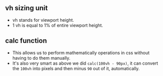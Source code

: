 ## vh sizing unit
- vh stands for viewport height.
- 1 vh is equal to 1% of entire viewport height.

## calc function
- This allows us to perform mathematically operations in css without having to do them manually. 
- It's also very smart as above we did `calc(100vh - 90px)`, it can convert the `100vh` into pixels and then minus `90` out of it, automatically.
